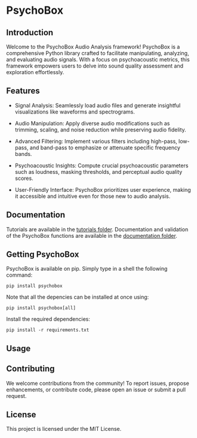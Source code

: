 # PsychoBox

## Introduction

Welcome to the PsychoBox Audio Analysis framework! PsychoBox is a comprehensive Python library crafted to facilitate manipulating, analyzing, and evaluating audio signals. With a focus on psychoacoustic metrics, this framework empowers users to delve into sound quality assessment and exploration effortlessly.

## Features

- Signal Analysis: Seamlessly load audio files and generate insightful visualizations like waveforms and spectrograms.

- Audio Manipulation: Apply diverse audio modifications such as trimming, scaling, and noise reduction while preserving audio fidelity.

- Advanced Filtering: Implement various filters including high-pass, low-pass, and band-pass to emphasize or attenuate specific frequency bands.

- Psychoacoustic Insights: Compute crucial psychoacoustic parameters such as loudness, masking thresholds, and perceptual audio quality scores.

- User-Friendly Interface: PsychoBox prioritizes user experience, making it accessible and intuitive even for those new to audio analysis.

## Documentation

Tutorials are available in the [tutorials folder](). Documentation and validation of the PsychoBox functions are available in the [documentation folder]().

## Getting PsychoBox

PsychoBox is available on pip. Simply type in a shell the following command:

```
pip install psychobox
```
Note that all the depencies can be installed at once using:

```
pip install psychobox[all]
```
 
Install the required dependencies:

```
pip install -r requirements.txt
```

## Usage

## Contributing
We welcome contributions from the community! To report issues, propose enhancements, or contribute code, please open an issue or submit a pull request.

## License
This project is licensed under the MIT License.

